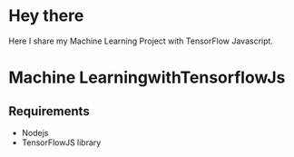 # Hey there 
Here I share my Machine Learning Project with TensorFlow Javascript.
# Machine LearningwithTensorflowJs

## Requirements
*  Nodejs
*  TensorFlowJS library

